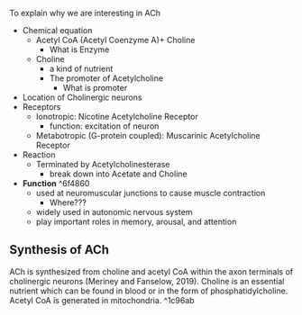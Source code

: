To explain why we are interesting in ACh
- Chemical equation
	- Acetyl CoA (Acetyl Coenzyme A)+ Choline
		- What is Enzyme
	- Choline
		- a kind of nutrient
		- The promoter of Acetylcholine
			- What is promoter
- Location of Cholinergic neurons
- Receptors
	- Ionotropic: Nicotine Acetylcholine Receptor
		- function: excitation of neuron
	- Metabotropic (G-protein coupled): Muscarinic Acetylcholine Receptor
- Reaction
	- Terminated by Acetylcholinesterase
		- break down into Acetate and Choline
- **Function** ^6f4860
	- used at neuromuscular junctions to cause muscle contraction
		- Where???
	- widely used in autonomic nervous system
	- play important roles in memory, arousal, and attention

## Synthesis of ACh
ACh is synthesized from choline and acetyl CoA within the axon terminals of cholinergic neurons (Meriney and Fanselow, 2019). Choline is an essential nutrient which can be found in blood or in the form of phosphatidylcholine. Acetyl CoA is generated in mitochondria. ^1c96ab